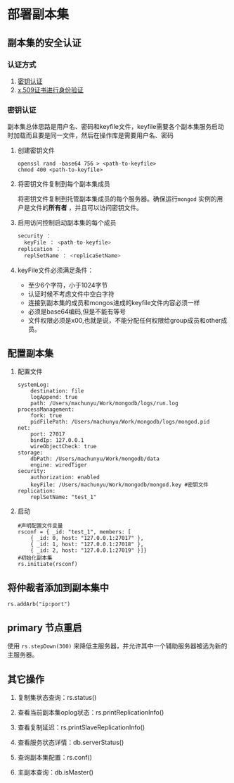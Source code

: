 # 部署副本集

## 副本集的安全认证

### 认证方式

1. [密钥认证](<https://docs.mongodb.com/manual/tutorial/deploy-replica-set-with-keyfile-access-control/>)
2. [x.509证书进行身份验证](https://docs.mongodb.com/manual/tutorial/configure-x509-member-authentication/)

### 密钥认证

副本集总体思路是用户名、密码和keyfile文件，keyfile需要各个副本集服务启动时加载而且要是同一文件，然后在操作库是需要用户名、密码

1. 创建密钥文件

   ```shell
   openssl rand -base64 756 > <path-to-keyfile>
   chmod 400 <path-to-keyfile>
   ```

2. 将密钥文件复制到每个副本集成员

   将密钥文件复制到托管副本集成员的每个服务器。确保运行`mongod` 实例的用户是文件的**所有者** ，并且可以访问密钥文件。

3. 启用访问控制启动副本集的每个成员

   ```javascript
   security ：
     keyFile ： <path-to-keyfile> 
   replication ：
     replSetName ： <replicaSetName> 
   ```

4. keyFile文件必须满足条件：

   * 至少6个字符，小于1024字节
   * 认证时候不考虑文件中空白字符
   * 连接到副本集的成员和mongos进成的keyfile文件内容必须一样
   * 必须是base64编码,但是不能有等号
   * 文件权限必须是x00,也就是说，不能分配任何权限给group成员和other成员。

## 配置副本集

1. 配置文件

   ```
   systemLog:
       destination: file
       logAppend: true
       path: /Users/machunyu/Work/mongodb/logs/run.log
   processManagement:
       fork: true
       pidFilePath: /Users/machunyu/Work/mongodb/logs/mongod.pid
   net:
       port: 27017
       bindIp: 127.0.0.1
       wireObjectCheck: true
   storage:
       dbPath: /Users/machunyu/Work/mongodb/data
       engine: wiredTiger
   security:
       authorization: enabled
       keyFile: /Users/machunyu/Work/mongodb/mongod.key #密钥文件
   replication:
       replSetName: "test_1"
   ```

2. 启动

   ```shell
   #声明配置文件变量
   rsconf = { _id: "test_1", members: [
       { _id: 0, host: "127.0.0.1:27017" },
       { _id: 1, host: "127.0.0.1:27018" },
       { _id: 2, host: "127.0.0.1:27019" }]}
   #初始化副本集
   rs.initiate(rsconf)
   ```


## 将仲裁者添加到副本集中

```shell
rs.addArb("ip:port")
```

## primary 节点重启

使用 `rs.stepDown(300)` 来降低主服务器，并允许其中一个辅助服务器被选为新的主服务器。

## 其它操作

1. 复制集状态查询：rs.status()

2. 查看当前副本集oplog状态：rs.printReplicationInfo()

3. 查看复制延迟：rs.printSlaveReplicationInfo()

4. 查看服务状态详情：db.serverStatus()

5. 查询副本集配置：rs.conf()

6. 主副本查询：db.isMaster()

